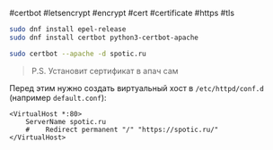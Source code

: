 #certbot #letsencrypt #encrypt #cert #certificate #https #tls
```bash
sudo dnf install epel-release
sudo dnf install certbot python3-certbot-apache

sudo certbot --apache -d spotic.ru
```

> P.S. Установит сертификат в апач сам

Перед этим нужно создать виртуальный хост в `/etc/httpd/conf.d` (например `default.conf`):
```
<VirtualHost *:80>    
	ServerName spotic.ru
	#    Redirect permanent "/" "https://spotic.ru/"  
</VirtualHost>
```
